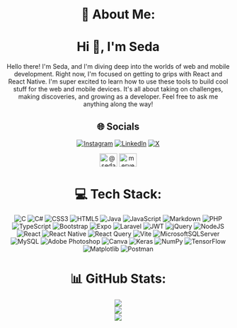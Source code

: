 <div align="center">

# 💫 About Me:


<h1 align="center">Hi 👋, I'm Seda</h1>

Hello there! I'm Seda, and I'm diving deep into the worlds of web and mobile development. Right now, I'm focused on getting to grips with React and React Native. I'm super excited to learn how to use these tools to build cool stuff for the web and mobile devices. It's all about taking on challenges, making discoveries, and growing as a developer. Feel free to ask me anything along the way!


## 🌐 Socials

[![Instagram](https://img.shields.io/badge/Instagram-%23E4405F.svg?logo=Instagram&logoColor=white)](https://instagram.com/sedaa.malkocc) [![LinkedIn](https://img.shields.io/badge/LinkedIn-%230077B5.svg?logo=linkedin&logoColor=white)](https://www.linkedin.com/in/seda-malko%C3%A7-22a1b9229) [![X](https://img.shields.io/badge/X-black.svg?logo=X&logoColor=white)](https://x.com/SedaaMalkocc)

<p><a href="https://medium.com/@sedaamalkocc" target="blank"><img src="https://raw.githubusercontent.com/rahuldkjain/github-profile-readme-generator/master/src/images/icons/Social/medium.svg" alt="@sedaamalkocc" height="30" width="40" /></a>
<a href="https://www.hackerrank.com/merveseda213" target="blank"><img src="https://raw.githubusercontent.com/rahuldkjain/github-profile-readme-generator/master/src/images/icons/Social/hackerrank.svg" alt="merveseda213" height="30" width="40" /></a></p>

# 💻 Tech Stack:

![C](https://img.shields.io/badge/c-%2300599C.svg?style=for-the-badge&logo=c&logoColor=white) ![C#](https://img.shields.io/badge/c%23-%23239120.svg?style=for-the-badge&logo=csharp&logoColor=white) ![CSS3](https://img.shields.io/badge/css3-%231572B6.svg?style=for-the-badge&logo=css3&logoColor=white) ![HTML5](https://img.shields.io/badge/html5-%23E34F26.svg?style=for-the-badge&logo=html5&logoColor=white) ![Java](https://img.shields.io/badge/java-%23ED8B00.svg?style=for-the-badge&logo=openjdk&logoColor=white) ![JavaScript](https://img.shields.io/badge/javascript-%23323330.svg?style=for-the-badge&logo=javascript&logoColor=%23F7DF1E) ![Markdown](https://img.shields.io/badge/markdown-%23000000.svg?style=for-the-badge&logo=markdown&logoColor=white) ![PHP](https://img.shields.io/badge/php-%23777BB4.svg?style=for-the-badge&logo=php&logoColor=white) ![TypeScript](https://img.shields.io/badge/typescript-%23007ACC.svg?style=for-the-badge&logo=typescript&logoColor=white) ![Bootstrap](https://img.shields.io/badge/bootstrap-%238511FA.svg?style=for-the-badge&logo=bootstrap&logoColor=white) ![Expo](https://img.shields.io/badge/expo-1C1E24?style=for-the-badge&logo=expo&logoColor=#D04A37) ![Laravel](https://img.shields.io/badge/laravel-%23FF2D20.svg?style=for-the-badge&logo=laravel&logoColor=white) ![JWT](https://img.shields.io/badge/JWT-black?style=for-the-badge&logo=JSON%20web%20tokens) ![jQuery](https://img.shields.io/badge/jquery-%230769AD.svg?style=for-the-badge&logo=jquery&logoColor=white) ![NodeJS](https://img.shields.io/badge/node.js-6DA55F?style=for-the-badge&logo=node.js&logoColor=white) ![React](https://img.shields.io/badge/react-%2320232a.svg?style=for-the-badge&logo=react&logoColor=%2361DAFB) ![React Native](https://img.shields.io/badge/react_native-%2320232a.svg?style=for-the-badge&logo=react&logoColor=%2361DAFB) ![React Query](https://img.shields.io/badge/-React%20Query-FF4154?style=for-the-badge&logo=react%20query&logoColor=white) ![Vite](https://img.shields.io/badge/vite-%23646CFF.svg?style=for-the-badge&logo=vite&logoColor=white) ![MicrosoftSQLServer](https://img.shields.io/badge/Microsoft%20SQL%20Server-CC2927?style=for-the-badge&logo=microsoft%20sql%20server&logoColor=white) ![MySQL](https://img.shields.io/badge/mysql-%2300000f.svg?style=for-the-badge&logo=mysql&logoColor=white) ![Adobe Photoshop](https://img.shields.io/badge/adobe%20photoshop-%2331A8FF.svg?style=for-the-badge&logo=adobe%20photoshop&logoColor=white) ![Canva](https://img.shields.io/badge/Canva-%2300C4CC.svg?style=for-the-badge&logo=Canva&logoColor=white) ![Keras](https://img.shields.io/badge/Keras-%23D00000.svg?style=for-the-badge&logo=Keras&logoColor=white) ![NumPy](https://img.shields.io/badge/numpy-%23013243.svg?style=for-the-badge&logo=numpy&logoColor=white) ![TensorFlow](https://img.shields.io/badge/TensorFlow-%23FF6F00.svg?style=for-the-badge&logo=TensorFlow&logoColor=white) ![Matplotlib](https://img.shields.io/badge/Matplotlib-%23ffffff.svg?style=for-the-badge&logo=Matplotlib&logoColor=black) ![Postman](https://img.shields.io/badge/Postman-FF6C37?style=for-the-badge&logo=postman&logoColor=white)

# 📊 GitHub Stats:

![](https://github-readme-stats.vercel.app/api?username=Sedamalkocc&theme=dark&hide_border=true&include_all_commits=false&count_private=true)<br/>
![](https://github-readme-streak-stats.herokuapp.com/?user=Sedamalkocc&theme=dark&hide_border=true)<br/>
![](https://github-readme-stats.vercel.app/api/top-langs/?username=Sedamalkocc&theme=dark&hide_border=true&include_all_commits=false&count_private=true&layout=compact)

</div>
